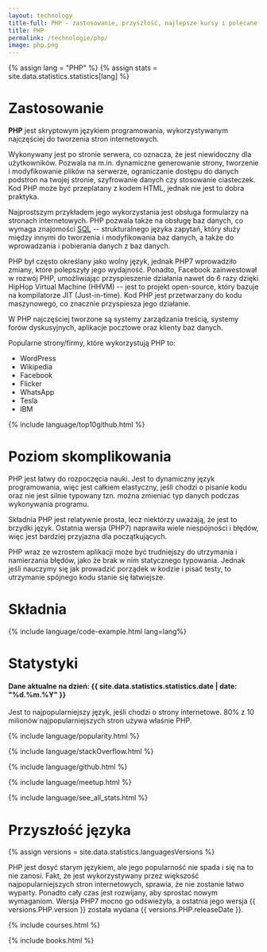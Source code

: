 ```yaml
---
layout: technology
title-full: PHP - zastosowanie, przyszłość, najlepsze kursy i polecane książki
title: PHP
permalink: /technologie/php/
image: php.png
---
```


{% assign lang = "PHP" %}
{% assign stats = site.data.statistics.statistics[lang] %}

# Zastosowanie

**PHP** jest skryptowym językiem programowania, wykorzystywanym najczęściej do tworzenia stron internetowych.

Wykonywany jest po stronie serwera, co oznacza, że jest niewidoczny dla użytkowników. Pozwala na m.in. dynamiczne
generowanie strony, tworzenie i modyfikowanie plików na serwerze, ograniczanie dostępu do danych podstron na twojej
stronie, szyfrowanie danych czy stosowanie ciasteczek. Kod PHP może być przeplatany z kodem HTML, jednak nie jest to
dobra praktyka.

Najprostszym przykładem jego wykorzystania jest obsługa formularzy na stronach internetowych. PHP pozwala także na
obsługę baz danych, co wymaga znajomości [SQL](/technologie/sql) -- strukturalnego języka zapytań, który służy
między innymi do tworzenia i modyfikowania baz danych, a także do wprowadzania i pobierania danych z baz danych.

PHP był często określany jako wolny język, jednak PHP7 wprowadziło zmiany, które polepszyły jego wydajność. Ponadto,
Facebook zainwestował w rozwój PHP, umożliwiając przyspieszenie działania nawet do 6 razy dzięki HipHop Virtual
Machine (HHVM) -- jest to projekt open-source, który bazuje na kompilatorze JIT (Just-in-time). Kod PHP jest
przetwarzany do kodu maszynowego, co znacznie przyspiesza jego działanie.

W PHP najczęściej tworzone są systemy zarządzania treścią, systemy forów dyskusyjnych, aplikacje pocztowe oraz klienty
baz danych.

Popularne strony/firmy, które wykorzystują PHP to:

- WordPress
- Wikipedia
- Facebook
- Flicker
- WhatsApp
- Tesla
- IBM

{% include language/top10github.html %}

# Poziom skomplikowania

PHP jest łatwy do rozpoczęcia nauki. Jest to dynamiczny język programowania, więc jest całkiem elastyczny, jeśli chodzi
o pisanie kodu oraz nie jest silnie typowany tzn. można zmieniać typ danych podczas wykonywania programu.

Składnia PHP jest relatywnie prosta, lecz niektórzy uważają, że jest to brzydki język. Ostatnia wersja (PHP7) naprawiła
wiele niespójności i błędów, więc jest bardziej przyjazna dla początkujących.

PHP wraz ze wzrostem aplikacji może być trudniejszy do utrzymania i namierzania błędów, jako że brak w nim statycznego
typowania. Jednak jeśli nauczymy się jak prowadzić porządek w kodzie i pisać testy, to utrzymanie spójnego kodu stanie
się łatwiejsze.

# Składnia

{% include language/code-example.html lang=lang%}

# Statystyki

<h4>Dane aktualne na dzień: {{ site.data.statistics.statistics.date | date: "%d.%m.%Y"  }}</h4>

Jest to najpopularniejszy język, jeśli chodzi o strony internetowe. 80% z 10 milionów najpopularniejszych stron używa
właśnie PHP.

{% include language/popularity.html %}

{% include language/stackOverflow.html %}

{% include language/github.html %}

{% include language/meetup.html %}

{% include language/see_all_stats.html %}

# Przyszłość języka

{% assign versions = site.data.statistics.languagesVersions %}

PHP jest dosyć starym językiem, ale jego popularność nie spada i się na to nie zanosi. Fakt, że jest wykorzystywany
przez większość najpopularniejszych stron internetowych, sprawia, że nie zostanie łatwo wyparty. Ponadto cały czas jest
rozwijany, aby sprostać nowym wymaganiom. Wersja PHP7 mocno go odświeżyła, a ostatnia jego wersja {{
versions.PHP.version }} została wydana {{ versions.PHP.releaseDate }}.

{% include courses.html %}

{% include books.html %}
